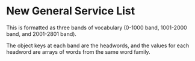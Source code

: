 # New General Service List

This is formatted as three bands of vocabulary (0-1000 band, 1001-2000 band, and 2001-2801 band).

The object keys at each band are the headwords, and the values for each headword are arrays of words from the same word family.
